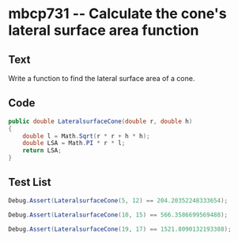 # mbcp731 -- Calculate the cone's lateral surface area function

## Text

Write a function to find the lateral surface area of a cone.

## Code

```csharp
public double LateralsurfaceCone(double r, double h)
{
    double l = Math.Sqrt(r * r + h * h);
    double LSA = Math.PI * r * l;
    return LSA;
}
```

## Test List

```csharp
Debug.Assert(LateralsurfaceCone(5, 12) == 204.20352248333654);
```

```csharp
Debug.Assert(LateralsurfaceCone(10, 15) == 566.3586699569488);
```

```csharp
Debug.Assert(LateralsurfaceCone(19, 17) == 1521.8090132193388);
```
